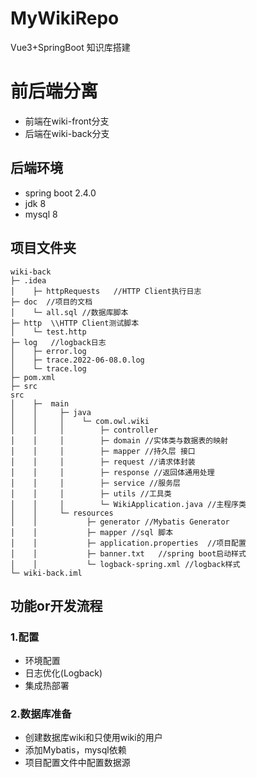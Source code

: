 # MyWikiRepo
Vue3+SpringBoot 知识库搭建

# 前后端分离
- 前端在wiki-front分支
- 后端在wiki-back分支

## 后端环境
- spring boot 2.4.0
- jdk 8
- mysql 8

## 项目文件夹
```
wiki-back
├─ .idea
│    ├─ httpRequests   //HTTP Client执行日志
├─ doc  //项目的文档
│    └─ all.sql //数据库脚本
├─ http  \\HTTP Client测试脚本
│    └─ test.http
├─ log   //logback日志
│    ├─ error.log
│    ├─ trace.2022-06-08.0.log
│    └─ trace.log
├─ pom.xml
├─ src
src
│    ├─  main
│    │     ├─ java
│    │     │    └─ com.owl.wiki
│    │     │        ├─ controller
│    │     │        ├─ domain //实体类与数据表的映射
│    │     │        ├─ mapper //持久层 接口
│    │     │        ├─ request //请求体封装
│    │     │        ├─ response //返回体通用处理
│    │     │        ├─ service //服务层
│    │     │        ├─ utils //工具类
│    │     │        └─ WikiApplication.java //主程序类
│    │     └─ resources
│    │           ├─ generator //Mybatis Generator
│    │           ├─ mapper //sql 脚本
│    │           ├─ application.properties  //项目配置
│    │           ├─ banner.txt   //spring boot启动样式
│    │           └─ logback-spring.xml //logback样式
└─ wiki-back.iml
```

## 功能or开发流程
### 1.配置
 - 环境配置
 - 日志优化(Logback)
 - 集成热部署
### 2.数据库准备
 - 创建数据库wiki和只使用wiki的用户
 - 添加Mybatis，mysql依赖 
 - 项目配置文件中配置数据源